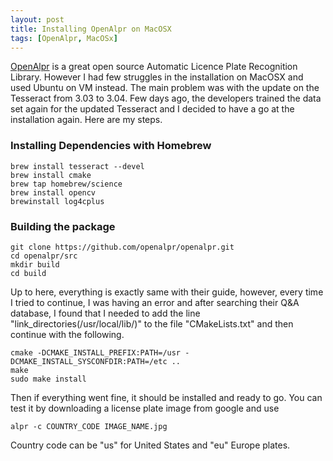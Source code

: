 ```yaml
---
layout: post
title: Installing OpenAlpr on MacOSX
tags: [OpenAlpr, MacOSx]
---
```


[OpenAlpr](https://github.com/openalpr/openalpr) is a great open source Automatic Licence Plate Recognition Library. However I had few struggles in the installation on MacOSX and used Ubuntu on VM instead. The main problem was with the update on the Tesseract from 3.03 to 3.04. Few days ago, the developers trained the data set again for the updated Tesseract and I decided to have a go at the installation again. Here are my steps.

### Installing Dependencies with Homebrew
    brew install tesseract --devel
    brew install cmake
    brew tap homebrew/science
    brew install opencv
    brewinstall log4cplus

### Building the package
    git clone https://github.com/openalpr/openalpr.git
    cd openalpr/src
    mkdir build
    cd build

Up to here, everything is exactly same with their guide, however, every time I tried to continue, I was having an error and after searching their Q&A database, I found that I needed to add the line "link_directories(/usr/local/lib/)" to the file "CMakeLists.txt" and then continue with the following.

    cmake -DCMAKE_INSTALL_PREFIX:PATH=/usr -DCMAKE_INSTALL_SYSCONFDIR:PATH=/etc ..
    make
    sudo make install

Then if everything went fine, it should be installed and ready to go. You can test it by downloading a license plate image from google and use

    alpr -c COUNTRY_CODE IMAGE_NAME.jpg

Country code can be "us" for United States and "eu" Europe plates.
